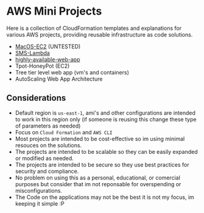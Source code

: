 # AWS Mini Projects

Here is a collection of CloudFormation templates and explanations for various AWS projects, providing reusable infrastructure as code solutions.

- [MacOS-EC2](./macOS-EC2) (UNTESTED)
- [SMS-Lambda](./SMS-Lambda)
- [highly-available-web-app](./highly-available-web-app/)
- Tpot-HoneyPot (EC2)
- Tree tier level web app (vm's and containers)
- AutoScaling Web App Architecture
<!-- 
- [Tpot-HoneyPot](./Tpot-HoneyPot)
- [Tree tier level web app](./three-tier-web-app)
- [AutoScaling Web App Architecture](./AutoScaling-Web-App)
- [AWS Lambda Function with API Gateway](./Lambda-API-Gateway)
- [AWS Lambda Function processing SQS orders](./Lambda-SQS) -->

## Considerations

- Default region is `us-east-1`, ami's and other configurations are intended to work in this region only (if someone is reusing this change these type of parameters as needed)
- Focus on `Cloud Formation` and `AWS CLI`
- Most projects are intended to be cost-effective so im using minimal resouces on the solutions.
- The projects are intended to be scalable so they can be easily expanded or modified as needed.
- The projects are intended to be secure so they use best practices for security and compliance.
- No problem on using this as a personal, educational, or comercial purposes but consider that im not reponsable for overspending or misconfigurations.
- The Code on the applications may not be the best it is not my focus, im keeping it simple :P